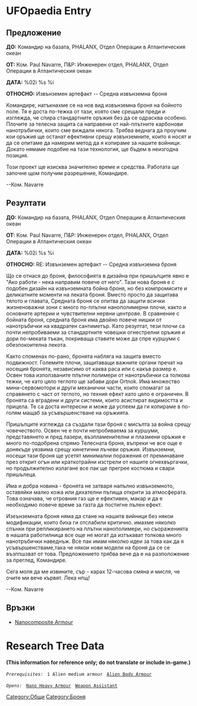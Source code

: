 # UFOpaedia Entry

## Предложение

**ДО:** Командир на базата, PHALANX, Отдел Операции в Атлантическия
океан

**ОТ:** Ком. Paul Navarre, П&Р: Инженерен отдел, PHALANX, Отдел Операции
в Атлантическия океан

**ДАТА:** %02i %s %i

**ОТНОСНО:** Извънземен артефакт -- Средна извънземна броня

Командире, натъкнахме се на нов вид извънземна броня на бойното поле. Тя
е доста по-тежка от тази, която сме срещали преди и изглежда, че спира
стандартните оръжия без да се одрасква особено. Плочите за телесна
защита са направени от най-плътните карбонови нанотръбички, които сме
виждали някога. Трябва веднага да проучим кои оръжия ще останат
ефективни срещу извънземните, които я носят и да се опитаме да намерим
метод да я копираме за нашите войници. Докато нямаме подобие на тази
технология, ще бъдем в неизгодна позиция.

Този проект ще изисква значително време и средства. Работата ще започне
щом получим разрешение, Командире.

--Ком. Navarre

## Резултати

**ДО:** Командир на базата, PHALANX, Отдел Операции в Атлантическия
океан

**ОТ:** Ком. Paul Navarre, П&Р: Инженерен отдел, PHALANX, Отдел Операции
в Атлантическия океан

**ДАТА:** %02i %s %i

**ОТНОСНО:** RE: Извънземен артефакт -- Средна извънземна броня

Що се отнася до броня, философията в дизайна при пришълците явно е "Ако
работи - нека направим повече от него". Тази нова броня е с подобен
дизайн на извънземната бойна броня, но без компромисите и деликатните
моменти на леката броня. Вместо просто да защитава тялото и главата,
Средната броня се опитва да защити всички жизненоважни зони с много
по-плътни нанополимерни плочи, както и основните артерии и чувствителни
нервни центрове. В сравнение с бойната броня, средната броня има двойно
повече нишки от нанотръбички на квадратен сантиметър. Като резултат,
тези плочи са почти непробиваеми за стандартните човешки огнестрелни
оръжия и дори по-меката тъкан, покриваща ставите може да спре куршуми с
обезпокоителна лекота.

Както споменах по-рано, бронята набляга на защита вместо подвижност.
Големите плочи, защитаващи важните органи пречат на носещия бронята,
независимо от каква раса или с какъв размер е. Освен това използваните
плътни полимери от нанотръбички са толкова тежки, че като цяло теглото
ще забави дори Ortnok. Има множество мини-сервомотори и други механични
части, които спомагат за справянето с част от теглото, но техния ефект
като цяло е ограничен. В бронята са вградени и други системи, които
асистират видимостта и прицела. Те са доста интересни и може да успеем
да ги копираме в по-голям мащаб за усъвършенстване на оръжията.

Пришълците изглежда са създали тази броня с мисълта за война срещу
човечеството. Освен че е почти непробиваема за куршуми, представянето и
пред лазери, възпламенителни и плазмени оръжия е много по-подобрена
спрямо Телесната броня, въпреки че все още е донякъде уязвима срещу
кинетични лъчеви оръжия. Извънземни, носещи тази броня ще усетят
минимални поражения от преминаване през открит огън или краткотрайни
изстрели от нашите огнехвъргачки, но продължително излагане все пак ще
прегрее костюма и свари пришълеца.

Има и добра новина - бронята не затваря напълно извънземното, оставяйки
малко кожа или дихателни пътища открити за атмосферата. Това означава,
че отровния газ ще е ефективен, макар и да е необходимо повече време за
газта да постигне пълен ефект.

Изеънземната броня няма да стане на нашитв вийници без някои
модификации, които биха ги отслабили критично. имахме няколко спънки при
репликирането на плътни нанополимери, но съораженията в нашата
работилница все още не могат да изтъкават толкова много нанотръбички
наведнъж. Все пак имам няколко идеи за това как да я
усъвършенстваме,така че някои нови модели на броня да се се възппшзват
от това. Предложението трябва вече да е на разположение за преглед,
Командире.

Сега моля да ме извините, сър - карах 12-часова смяна и мисля, че очите
ми вече кървят. Лека нпщ!

--Ком. Navarre

## Връзки

- [Nanocomposite
  Armour](Equipment/Armour/Nanocomposite_Armour "wikilink")

# Research Tree Data

**(This information for reference only; do not translate or include
in-game.)**

*`Prerequisites:`*
` 1 Alien medium armour`
` `[`Alien Body Armour`](Equipment/Armour/Alien_Body_Armour "wikilink")

*`Opens:`*
` `[`Nano Heavy Armour`](Translation:nano_heavy_armour_txt/en "wikilink")
` `[`Weapon Assistant`](Equipment/Misc/Weapon_Assistant "wikilink")

[Category:Общи](Category:Общи "wikilink")
[Category:Броня](Category:Броня "wikilink")